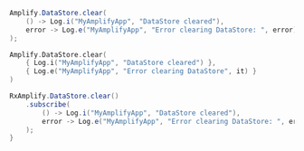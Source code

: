 <amplify-block-switcher>
<amplify-block name="Java">

```java
Amplify.DataStore.clear(
    () -> Log.i("MyAmplifyApp", "DataStore cleared"),
    error -> Log.e("MyAmplifyApp", "Error clearing DataStore: ", error)
);

```

</amplify-block>
<amplify-block name="Kotlin">

```kotlin
Amplify.DataStore.clear(
    { Log.i("MyAmplifyApp", "DataStore cleared") },
    { Log.e("MyAmplifyApp", "Error clearing DataStore", it) }
)

```

</amplify-block>
<amplify-block name="RxJava">

```java
RxAmplify.DataStore.clear()
    .subscribe(
        () -> Log.i("MyAmplifyApp", "DataStore cleared"),
        error -> Log.e("MyAmplifyApp", "Error clearing DataStore: ", error)
    );
}
```

</amplify-block>
</amplify-block-switcher>
